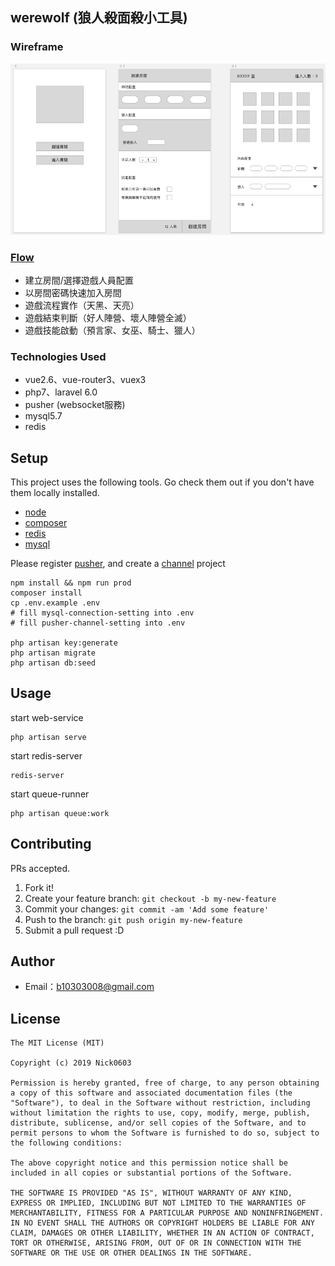 ## werewolf (狼人殺面殺小工具)

### Wireframe

![wireframe](./public/docs/wireframe.png)

### [Flow](https://www.draw.io/#G1PPYfuUqZHvPN8MbPxmKuEjYqoFRcVxcM)
- 建立房間/選擇遊戲人員配置
- 以房間密碼快速加入房間
- 遊戲流程實作（天黑、天亮）
- 遊戲結束判斷（好人陣營、壞人陣營全滅）
- 遊戲技能啟動（預言家、女巫、騎士、獵人）


### Technologies Used
- vue2.6、vue-router3、vuex3
- php7、laravel 6.0
- pusher (websocket服務)
- mysql5.7
- redis

## Setup

This project uses the following tools. Go check them out if you don't have them locally installed.

- [node](https://nodejs.org/en/)
- [composer](https://getcomposer.org/)
- [redis](https://redis.io/)
- [mysql](https://www.mysql.com/)

Please register [pusher](https://pusher.com/), and create a [channel](https://pusher.com/channels) project

```
npm install && npm run prod
composer install
cp .env.example .env
# fill mysql-connection-setting into .env
# fill pusher-channel-setting into .env

php artisan key:generate
php artisan migrate
php artisan db:seed
```

## Usage

start web-service

```
php artisan serve
```

start redis-server

```
redis-server
```

start queue-runner

```
php artisan queue:work
```

## Contributing

PRs accepted.

1. Fork it!
2. Create your feature branch: `git checkout -b my-new-feature`
3. Commit your changes: `git commit -am 'Add some feature'`
4. Push to the branch: `git push origin my-new-feature`
5. Submit a pull request :D

## Author
- Email：b10303008@gmail.com


## License

```
The MIT License (MIT)

Copyright (c) 2019 Nick0603

Permission is hereby granted, free of charge, to any person obtaining a copy of this software and associated documentation files (the "Software"), to deal in the Software without restriction, including without limitation the rights to use, copy, modify, merge, publish, distribute, sublicense, and/or sell copies of the Software, and to permit persons to whom the Software is furnished to do so, subject to the following conditions:

The above copyright notice and this permission notice shall be included in all copies or substantial portions of the Software.

THE SOFTWARE IS PROVIDED "AS IS", WITHOUT WARRANTY OF ANY KIND, EXPRESS OR IMPLIED, INCLUDING BUT NOT LIMITED TO THE WARRANTIES OF MERCHANTABILITY, FITNESS FOR A PARTICULAR PURPOSE AND NONINFRINGEMENT. IN NO EVENT SHALL THE AUTHORS OR COPYRIGHT HOLDERS BE LIABLE FOR ANY CLAIM, DAMAGES OR OTHER LIABILITY, WHETHER IN AN ACTION OF CONTRACT, TORT OR OTHERWISE, ARISING FROM, OUT OF OR IN CONNECTION WITH THE SOFTWARE OR THE USE OR OTHER DEALINGS IN THE SOFTWARE.
```